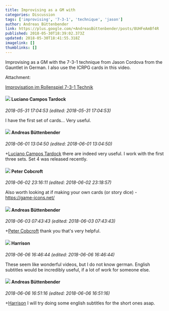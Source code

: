 ```yaml
---
title: Improvising as a GM with
categories: Discussion
tags: ['improvising', '7-3-1', 'technique', 'jason']
author: Andreas Büttenbender
link: https://plus.google.com/+AndreasBüttenbender/posts/8UHFeAmBf4R
published: 2018-05-30T18:39:02.373Z
updated: 2018-05-30T18:41:55.318Z
imagelink: []
thumblinks: []
---
```


Improvising as a GM with the 7-3-1 technique from Jason Cordova from the Gauntlet in German. I also use the ICRPG cards in this video. 


Attachment:

<a href='https://youtu.be/bxbvKTed-10'>Improvisation im Rollenspiel 7-3-1 Technik</a>


<div id='comment z13bfxzqfv23ibp1g23bxd15eszdfxth304'>
  <h4><img src='{{site.baseurl}}//images/avatars/112023055538651823785_photo.jpg'> Luciano Campos Tardock</h4>
      <p><cite>2018-05-31 17:04:53 (edited: 2018-05-31 17:04:53)</cite></p>
        <p>I have the first set of cards... Very useful.</p>
</div>
        

<div id='comment z13bfxzqfv23ibp1g23bxd15eszdfxth304'>
  <h4><img src='{{site.baseurl}}//images/avatars/114699826006450322431_photo.jpg'> Andreas Büttenbender</h4>
      <p><cite>2018-06-01 13:04:50 (edited: 2018-06-01 13:04:50)</cite></p>
        <p><span class="proflinkWrapper"><span class="proflinkPrefix">+</span><a class="proflink" href="https://plus.google.com/112023055538651823785" oid="112023055538651823785">Luciano Campos Tardock</a></span> there are indeed very useful. I work with the first three sets. Set 4 was released recently.</p>
</div>
        

<div id='comment z13bfxzqfv23ibp1g23bxd15eszdfxth304'>
  <h4><img src='{{site.baseurl}}//images/avatars/111201376607721448270_photo.jpg'> Peter Cobcroft</h4>
      <p><cite>2018-06-02 23:16:11 (edited: 2018-06-02 23:18:57)</cite></p>
        <p>Also worth looking at if making your own cards (or story dice) - <a href="https://game-icons.net/" class="ot-anchor">https://game-icons.net/</a></p>
</div>
        

<div id='comment z13bfxzqfv23ibp1g23bxd15eszdfxth304'>
  <h4><img src='{{site.baseurl}}//images/avatars/114699826006450322431_photo.jpg'> Andreas Büttenbender</h4>
      <p><cite>2018-06-03 07:43:43 (edited: 2018-06-03 07:43:43)</cite></p>
        <p><span class="proflinkWrapper"><span class="proflinkPrefix">+</span><a class="proflink" href="https://plus.google.com/111201376607721448270" oid="111201376607721448270">Peter Cobcroft</a></span> thank you that&#39;s very helpful.</p>
</div>
        

<div id='comment z13bfxzqfv23ibp1g23bxd15eszdfxth304'>
  <h4><img src='{{site.baseurl}}//images/avatars/114186342843586498680_photo.jpg'> Harrison</h4>
      <p><cite>2018-06-06 16:46:44 (edited: 2018-06-06 16:46:44)</cite></p>
        <p>These seem like wonderful videos, but I do not know german. English subtitles would be incredibly useful, if a lot of work for someone else.</p>
</div>
        

<div id='comment z13bfxzqfv23ibp1g23bxd15eszdfxth304'>
  <h4><img src='{{site.baseurl}}//images/avatars/114699826006450322431_photo.jpg'> Andreas Büttenbender</h4>
      <p><cite>2018-06-06 16:51:16 (edited: 2018-06-06 16:51:16)</cite></p>
        <p><span class="proflinkWrapper"><span class="proflinkPrefix">+</span><a class="proflink" href="https://plus.google.com/114186342843586498680" oid="114186342843586498680">Harrison</a></span> I will try doing some english subtitles for the short ones asap.</p>
</div>
        